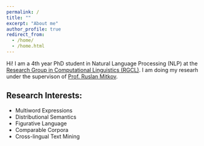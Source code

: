 ```yaml
---
permalink: /
title: ""
excerpt: "About me"
author_profile: true
redirect_from: 
  - /home/
  - /home.html
---
```


Hi! I am a 4th year PhD student in Natural Language Processing (NLP) at the [Research Group in Computational Linguistics (RGCL)](http://rgcl.wlv.ac.uk/). I am doing my researh under the supervison of [Prof. Ruslan Mitkov](http://pers-www.wlv.ac.uk/~le1825/). 

## Research Interests:
* Multiword Expressions 
* Distributional Semantics 
* Figurative Language 
* Comparable Corpora 
* Cross-lingual Text Mining
